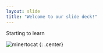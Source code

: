 ```yaml
---
layout: slide
title: "Welcome to our slide deck!"
---
```


Starting to learn

![minertocat](https://octodex.github.com/images/minertocat.png)
{: .center}
